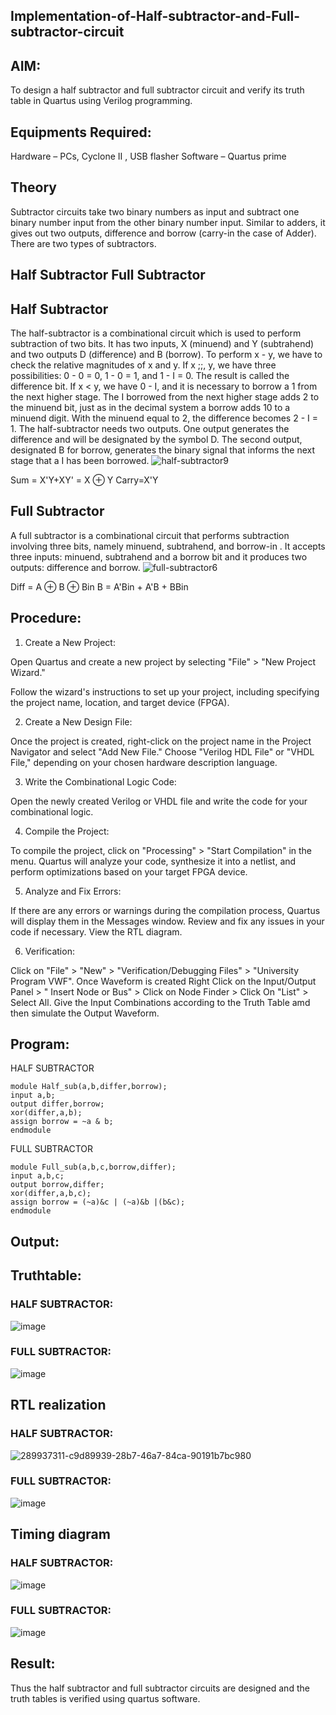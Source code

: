 ## Implementation-of-Half-subtractor-and-Full-subtractor-circuit
## AIM:
To design a half subtractor and full subtractor circuit and verify its truth table in Quartus using Verilog programming.

## Equipments Required:
Hardware – PCs, Cyclone II , USB flasher
Software – Quartus prime
## Theory
Subtractor circuits take two binary numbers as input and subtract one binary number input from the other binary number input. Similar to adders, it gives out two outputs, difference and borrow (carry-in the case of Adder). There are two types of subtractors.

## Half Subtractor Full Subtractor
## Half Subtractor
The half-subtractor is a combinational circuit which is used to perform subtraction of two bits. It has two inputs, X (minuend) and Y (subtrahend) and two outputs D (difference) and B (borrow). To perform x - y, we have to check the relative magnitudes of x and y. If x ;;, y, we have three possibilities: 0 - 0 = 0, 1 - 0 = 1, and 1 - I = 0. The result is called the difference bit. If x < y, we have 0 - I, and it is necessary to borrow a 1 from the next higher stage. The I borrowed from the next higher stage adds 2 to the minuend bit, just as in the decimal system a borrow adds 10 to a minuend digit. With the minuend equal to 2, the difference becomes 2 - I = 1. The half-subtractor needs two outputs. One output generates the difference and will be designated by the symbol D. The second output, designated B for borrow, generates the binary signal that informs the next stage that a I has been borrowed.
![half-subtractor9](https://user-images.githubusercontent.com/36288975/166112538-58c3bc7c-ee5d-4e6a-ac8d-8e8328efe27a.png)


Sum = X'Y+XY' = X ⊕ Y
Carry=X'Y

## Full Subtractor
A full subtractor is a combinational circuit that performs subtraction involving three bits, namely minuend, subtrahend, and borrow-in . It accepts three inputs: minuend, subtrahend and a borrow bit and it produces two outputs: difference and borrow. 
![full-subtractor6](https://user-images.githubusercontent.com/36288975/166112541-24c68359-3de8-4674-ae22-8272ffc385ed.png)


Diff = A ⊕ B ⊕ Bin B = A'Bin + A'B + BBin

## Procedure:
1.	Create a New Project:

Open Quartus and create a new project by selecting "File" > "New Project Wizard."
 
Follow the wizard's instructions to set up your project, including specifying the project name, location, and target device (FPGA).



2.	Create a New Design File:

Once the project is created, right-click on the project name in the Project Navigator and select "Add New File."
Choose "Verilog HDL File" or "VHDL File," depending on your chosen hardware description
language.



3.	Write the Combinational Logic Code:


Open the newly created Verilog or VHDL file and write the code for your combinational logic.



4.	Compile the Project:

To compile the project, click on "Processing" > "Start Compilation" in the menu.
Quartus will analyze your code, synthesize it into a netlist, and perform optimizations based on your target FPGA device.



5.	Analyze and Fix Errors:


If there are any errors or warnings during the compilation process, Quartus will display them in the Messages window.
Review and fix any issues in your code if necessary. View the RTL diagram.



6.	Verification:

Click on "File" > "New" > "Verification/Debugging Files" > "University Program VWF".
Once Waveform is created Right Click on the Input/Output Panel > " Insert Node or Bus" > Click on Node Finder > Click On "List" > Select All.
Give the Input Combinations according to the Truth Table amd then simulate the
Output Waveform.

## Program:

HALF SUBTRACTOR
~~~
module Half_sub(a,b,differ,borrow);
input a,b;
output differ,borrow;
xor(differ,a,b);
assign borrow = ~a & b;
endmodule 
~~~
FULL SUBTRACTOR
~~~
module Full_sub(a,b,c,borrow,differ);
input a,b,c;
output borrow,differ;
xor(differ,a,b,c);
assign borrow = (~a)&c | (~a)&b |(b&c);
endmodule 
~~~

## Output:

## Truthtable:
### HALF SUBTRACTOR:

![image](https://github.com/Prithivirajan2911/Experiment--04-Half-Subtractor-and-Full-subtractor/assets/147020085/4387d7b2-e98c-463b-a18e-48e9aa83d774)

### FULL SUBTRACTOR:

![image](https://github.com/Prithivirajan2911/Experiment--04-Half-Subtractor-and-Full-subtractor/assets/147020085/0d165c65-2e06-4375-ba41-22d572363145)

##  RTL realization

### HALF SUBTRACTOR:

![289937311-c9d89939-28b7-46a7-84ca-90191b7bc980](https://github.com/Prithivirajan2911/Experiment--04-Half-Subtractor-and-Full-subtractor/assets/147020085/70433d91-297f-4940-8396-53b959a5e51f)

### FULL SUBTRACTOR:

![image](https://github.com/Prithivirajan2911/Experiment--04-Half-Subtractor-and-Full-subtractor/assets/147020085/9006488c-3d8a-4204-aa81-a9e32da6971d)


## Timing diagram 

### HALF SUBTRACTOR:

![image](https://github.com/Prithivirajan2911/Experiment--04-Half-Subtractor-and-Full-subtractor/assets/147020085/2a5d9491-ded0-477b-b938-7ed7171c899c)

### FULL SUBTRACTOR:

![image](https://github.com/Prithivirajan2911/Experiment--04-Half-Subtractor-and-Full-subtractor/assets/147020085/a677a0c7-824a-4132-af39-999fff32fb40)



## Result:
Thus the half subtractor and full subtractor circuits are designed and the truth tables is verified using quartus software.
